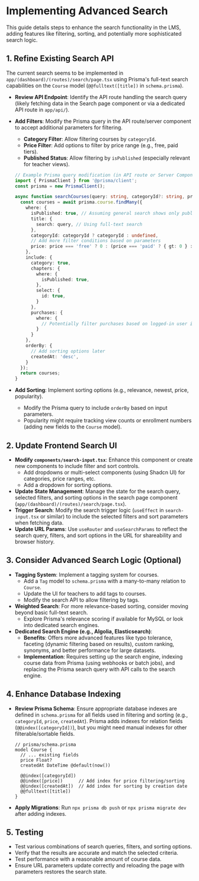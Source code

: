 # Implementing Advanced Search

This guide details steps to enhance the search functionality in the LMS, adding features like filtering, sorting, and potentially more sophisticated search logic.

## 1. Refine Existing Search API

The current search seems to be implemented in `app/(dashboard)/(routes)/search/page.tsx` using Prisma's full-text search capabilities on the `Course` model (`@@fulltext([title])` in `schema.prisma`).

- **Review API Endpoint**: Identify the API route handling the search query (likely fetching data in the Search page component or via a dedicated API route in `app/api/`).
- **Add Filters**: Modify the Prisma query in the API route/server component to accept additional parameters for filtering.
    - **Category Filter**: Allow filtering courses by `categoryId`.
    - **Price Filter**: Add options to filter by price range (e.g., free, paid tiers).
    - **Published Status**: Allow filtering by `isPublished` (especially relevant for teacher views).

  ```typescript
  // Example Prisma query modification (in API route or Server Component)
  import { PrismaClient } from '@prisma/client';
  const prisma = new PrismaClient();

  async function searchCourses(query: string, categoryId?: string, price?: string /* ... other filters */) {
    const courses = await prisma.course.findMany({
      where: {
        isPublished: true, // Assuming general search shows only published
        title: {
          search: query, // Using full-text search
        },
        categoryId: categoryId ? categoryId : undefined,
        // Add more filter conditions based on parameters
        price: price === 'free' ? 0 : (price === 'paid' ? { gt: 0 } : undefined),
      },
      include: {
        category: true,
        chapters: {
          where: {
            isPublished: true,
          },
          select: {
            id: true,
          }
        },
        purchases: {
          where: {
            // Potentially filter purchases based on logged-in user if needed
          }
        }
      },
      orderBy: {
        // Add sorting options later
        createdAt: 'desc',
      }
    });
    return courses;
  }
  ```

- **Add Sorting**: Implement sorting options (e.g., relevance, newest, price, popularity).
    - Modify the Prisma query to include `orderBy` based on input parameters.
    - Popularity might require tracking view counts or enrollment numbers (adding new fields to the `Course` model).

## 2. Update Frontend Search UI

- **Modify `components/search-input.tsx`**: Enhance this component or create new components to include filter and sort controls.
    - Add dropdowns or multi-select components (using Shadcn UI) for categories, price ranges, etc.
    - Add a dropdown for sorting options.
- **Update State Management**: Manage the state for the search query, selected filters, and sorting options in the search page component (`app/(dashboard)/(routes)/search/page.tsx`).
- **Trigger Search**: Modify the search trigger logic (`useEffect` in `search-input.tsx` or similar) to include the selected filters and sort parameters when fetching data.
- **Update URL Params**: Use `useRouter` and `useSearchParams` to reflect the search query, filters, and sort options in the URL for shareability and browser history.

## 3. Consider Advanced Search Logic (Optional)

- **Tagging System**: Implement a tagging system for courses.
    - Add a `Tag` model to `schema.prisma` with a many-to-many relation to `Course`.
    - Update the UI for teachers to add tags to courses.
    - Modify the search API to allow filtering by tags.
- **Weighted Search**: For more relevance-based sorting, consider moving beyond basic full-text search.
    - Explore Prisma's relevance scoring if available for MySQL or look into dedicated search engines.
- **Dedicated Search Engine (e.g., Algolia, Elasticsearch)**:
    - **Benefits**: Offers more advanced features like typo tolerance, faceting (dynamic filtering based on results), custom ranking, synonyms, and better performance for large datasets.
    - **Implementation**: Requires setting up the search engine, indexing course data from Prisma (using webhooks or batch jobs), and replacing the Prisma search query with API calls to the search engine.

## 4. Enhance Database Indexing

- **Review Prisma Schema**: Ensure appropriate database indexes are defined in `schema.prisma` for all fields used in filtering and sorting (e.g., `categoryId`, `price`, `createdAt`). Prisma adds indexes for relation fields (`@@index([categoryId])`), but you might need manual indexes for other filterable/sortable fields.

  ```prisma
  // prisma/schema.prisma
  model Course {
    // ... existing fields
    price Float?
    createdAt DateTime @default(now())

    @@index([categoryId])
    @@index([price])      // Add index for price filtering/sorting
    @@index([createdAt])  // Add index for sorting by creation date
    @@fulltext([title])
  }
  ```
- **Apply Migrations**: Run `npx prisma db push` or `npx prisma migrate dev` after adding indexes.

## 5. Testing

- Test various combinations of search queries, filters, and sorting options.
- Verify that the results are accurate and match the selected criteria.
- Test performance with a reasonable amount of course data.
- Ensure URL parameters update correctly and reloading the page with parameters restores the search state. 